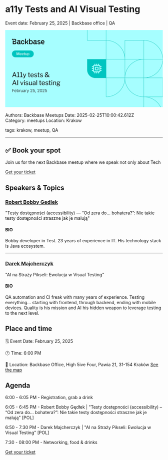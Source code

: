 # a11y Tests and AI Visual Testing

Event date: February 25, 2025 | Backbase office | QA

![](assets/placeholder.webp)

Authors: Backbase Meetups
Date: 2025-02-25T10:00:42.612Z  
Category: meetups
Location: Krakow

tags: krakow, meetup, QA
 
--- 
## ✅ Book your spot

Join us for the next Backbase meetup where we speak not only about Tech

[Get your ticket](https://www.meetup.com/backbase-meetups/)

## Speakers & Topics

### [Robert Bobby Gedlek](https://www.linkedin.com/in/robert-gedlek/)
"Testy dostępności (accessibility) — “Od zera do… bohatera?”: Nie takie testy dostępności straszne jak je malują"

#### BIO
Bobby developer in Test. 23 years of experience in IT. His technology stack is Java ecosystem.

---

### [Darek Majcherczyk]()
"AI na Straży Pikseli: Ewolucja w Visual Testing"

#### BIO
QA automation and CI freak with many years of experience. Testing everything... starting with frontend, through backend, ending with mobile devices. Quality is his mission and AI his hidden weapon to leverage testing to the next level.

## Place and time

🗓️ Event Date: February 25, 2025

🕑 Time: 6:00  PM

📍 Location: Backbase Office, High 5ive Four, Pawia 21, 31-154 Kraków
[See the map](https://maps.app.goo.gl/UWpwQ9zNaJBxPLEV9)

## Agenda

6:00 - 6:05 PM - Registration, grab a drink

6:05 - 6:45 PM - Robert Bobby Gędłek | "Testy dostępności (accessibility) – “Od zera do… bohatera?”: Nie takie testy dostępności straszne jak je malują" [POL]

6:50 - 7:30 PM - Darek Majcherczyk | "AI na Straży Pikseli: Ewolucja w Visual Testing" [POL]

7:30 - 08:00 PM - Networking, food & drinks

[Get your ticket](https://www.meetup.com/backbase-meetups/)
